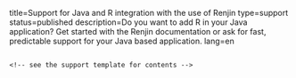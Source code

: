 title=Support for Java and R integration with the use of Renjin
type=support
status=published
description=Do you want to add R in your Java application? Get started with the Renjin documentation or ask for fast, predictable support for your Java based application.
lang=en
~~~~~~
    
<!-- see the support template for contents -->

